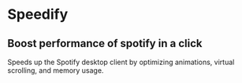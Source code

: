 # Speedify
## Boost performance of spotify in a click

Speeds up the Spotify desktop client by optimizing animations, virtual scrolling, and memory usage.